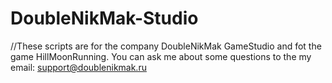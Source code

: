 # DoubleNikMak-Studio
//These scripts are for the company DoubleNikMak GameStudio and fot the game HillMoonRunning. You can ask me about some questions to the my email: support@doublenikmak.ru

